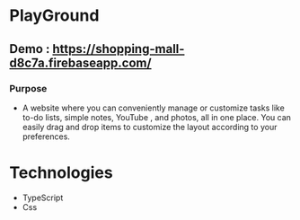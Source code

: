 
# PlayGround

## Demo : https://shopping-mall-d8c7a.firebaseapp.com/

### Purpose
* A website where you can conveniently manage or customize tasks like to-do lists, simple notes, YouTube , and photos, all in one place. You can easily drag and drop items to customize the layout according to your preferences.

# Technologies   
   * TypeScript
   * Css

   
